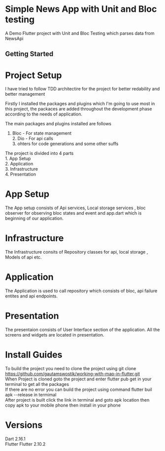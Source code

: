 # Simple News App with Unit and Bloc testing

A Demo Flutter project with Unit and Bloc Testing which parses data from NewsApi

## Getting Started

# Project Setup

I have tried to follow TDD architectire for the project for better redability and better management

Firstly I installed the packages and plugins which I'm going to use most in this project, the packaces are added throughout the development phase according to the needs of application.

The main packages and plugins installed are follows

1. Bloc - For state management<br/> 2. Dio - For api calls<br/> 3. ohters for code generations and some other suffs<br/>

The project is divided into 4 parts<br/> 1. App Setup<br/> 2. Application<br/> 3. Infrastructure<br/> 4. Presentation<br/>

# App Setup

The App setup consists of Api services, Local storage services , bloc observer for observing bloc states and event and app.dart which is beginning of our application.

# Infrastructure

The Infrastructure consits of Repository classes for api, local storage , Models of api etc.

# Application

The Application is used to call repository which consists of bloc, api failure entites and api endpoints.

# Presentation

The presentaion consists of User Interface section of the application. All the screens and widgets are located in presentation.


# Install Guides

To build the project you need to clone the project using git clone https://github.com/gautamswostik/working-with-map-in-flutter.git<br/> When Project is cloned goto the project and enter flutter pub get in your terminal to get all the packages<br/>If there are no error you can build the project using command flutter buil apk --release in termimal <br/> After project is built click the link in terminal and goto apk location then copy apk to your mobile phone then install in your phone

# Versions

Dart 2.16.1<br/>
Flutter Flutter 2.10.2<br/>
